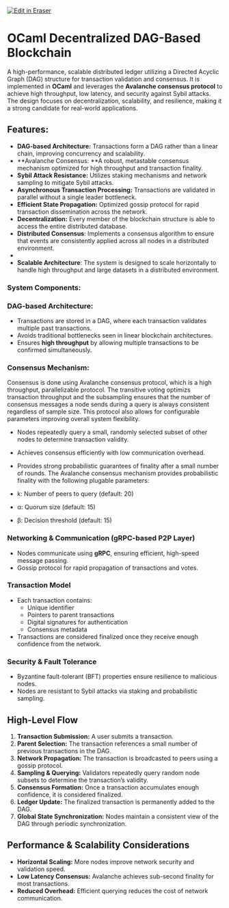 <p><a target="_blank" href="https://app.eraser.io/workspace/D2SvVYOv2VemDF6vPB5Q" id="edit-in-eraser-github-link"><img alt="Edit in Eraser" src="https://firebasestorage.googleapis.com/v0/b/second-petal-295822.appspot.com/o/images%2Fgithub%2FOpen%20in%20Eraser.svg?alt=media&amp;token=968381c8-a7e7-472a-8ed6-4a6626da5501"></a></p>

# OCaml Decentralized DAG-Based Blockchain
A high-performance, scalable distributed ledger utilizing a Directed Acyclic Graph (DAG) structure for transaction validation and consensus. It is implemented in **OCaml** and leverages the **Avalanche consensus protocol** to achieve high throughput, low latency, and security against Sybil attacks. The design focuses on decentralization, scalability, and resilience, making it a strong candidate for real-world applications.

## Features:
- **DAG-based Architecture:** Transactions form a DAG rather than a linear chain, improving concurrency and scalability.
- **Avalanche Consensus: **A robust, metastable consensus mechanism optimized for high throughput and transaction finality.
- **Sybil Attack Resistance:** Utilizes staking mechanisms and network sampling to mitigate Sybil attacks.
- **Asynchronous Transaction Processing:** Transactions are validated in parallel without a single leader bottleneck.
- **Efficient State Propagation:** Optimized gossip protocol for rapid transaction dissemination across the network.
- **Decentralization:** Every member of the blockchain structure is able to access the entire distributed database.
- **Distributed Consensus**: Implements a consensus algorithm to ensure that events are consistently applied across all nodes in a distributed environment.
- 
- **Scalable Architecture**: The system is designed to scale horizontally to handle high throughput and large datasets in a distributed environment.
### System Components:
### DAG-based Architecture:
- Transactions are stored in a DAG, where each transaction validates multiple past transactions.
- Avoids traditional bottlenecks seen in linear blockchain architectures.
- Ensures **high throughput** by allowing multiple transactions to be confirmed simultaneously.
### Consensus Mechanism:
Consensus is done using Avalanche consensus protocol, which is a high throughput, parallelizable protocol. The transitive voting optimizs transaction throughput and the subsampling ensures that the number of consensus messages a node sends during a query is always consistent regardless of sample size. This protocol also allows for configurable parameters improving overall system flexibility.

- Nodes repeatedly query a small, randomly selected subset of other nodes to determine transaction validity.
- Achieves consensus efficiently with low communication overhead.
- Provides strong probabilistic guarantees of finality after a small number of rounds.
The Avalanche consensus mechanism provides probabilistic finality with the following plugable parameters:

- k: Number of peers to query (default: 20)
- α: Quorum size (default: 15)
- β: Decision threshold (default: 15)
### Networking & Communication (gRPC-based P2P Layer)
- Nodes communicate using **gRPC**, ensuring efficient, high-speed message passing.
- Gossip protocol for rapid propagation of transactions and votes.


### **Transaction Model**
- Each transaction contains:
    - Unique identifier
    - Pointers to parent transactions
    - Digital signatures for authentication
    - Consensus metadata
- Transactions are considered finalized once they receive enough confidence from the network.
### **Security & Fault Tolerance**
- Byzantine fault-tolerant (BFT) properties ensure resilience to malicious nodes.
- Nodes are resistant to Sybil attacks via staking and probabilistic sampling.
## High-Level Flow
1. **Transaction Submission:** A user submits a transaction.
2. **Parent Selection:** The transaction references a small number of previous transactions in the DAG.
3. **Network Propagation:** The transaction is broadcasted to peers using a gossip protocol.
4. **Sampling & Querying:** Validators repeatedly query random node subsets to determine the transaction’s validity.
5. **Consensus Formation:** Once a transaction accumulates enough confidence, it is considered finalized.
6. **Ledger Update:** The finalized transaction is permanently added to the DAG.
7. **Global State Synchronization:** Nodes maintain a consistent view of the DAG through periodic synchronization.
## Performance & Scalability Considerations
- **Horizontal Scaling:** More nodes improve network security and validation speed.
- **Low Latency Consensus:** Avalanche achieves sub-second finality for most transactions.
- **Reduced Overhead:** Efficient querying reduces the cost of network communication.




<!--- Eraser file: https://app.eraser.io/workspace/D2SvVYOv2VemDF6vPB5Q --->